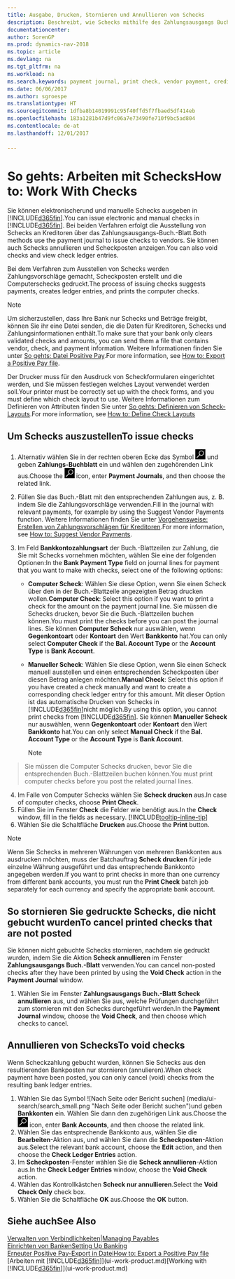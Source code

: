 ```yaml
---
title: Ausgabe, Drucken, Stornieren und Annullieren von Schecks
description: Beschreibt, wie Schecks mithilfe des Zahlungsausgangs Buch.-Blattes, ausgegeben, gedruckt oder annulliert werden oder wie Check-Sachposten in Dynamics NAV angezeigt werden.
documentationcenter: 
author: SorenGP
ms.prod: dynamics-nav-2018
ms.topic: article
ms.devlang: na
ms.tgt_pltfrm: na
ms.workload: na
ms.search.keywords: payment journal, print check, vendor payment, creditor, debt, balance due, AP
ms.date: 06/06/2017
ms.author: sgroespe
ms.translationtype: HT
ms.sourcegitcommit: 1dfba8b14019991c95f40ffd5f7fbaed5df414eb
ms.openlocfilehash: 183a1281b47d9fc06a7e73490fe710f9bc5ad804
ms.contentlocale: de-at
ms.lasthandoff: 12/01/2017

---
```

# <a name="how-to-work-with-checks"></a><span data-ttu-id="b2876-103">So gehts: Arbeiten mit Schecks</span><span class="sxs-lookup"><span data-stu-id="b2876-103">How to: Work With Checks</span></span>
<span data-ttu-id="b2876-104">Sie können elektronischerund und manuelle Schecks ausgeben in [!INCLUDE[d365fin](includes/d365fin_md.md)].</span><span class="sxs-lookup"><span data-stu-id="b2876-104">You can issue electronic and manual checks in [!INCLUDE[d365fin](includes/d365fin_md.md)].</span></span> <span data-ttu-id="b2876-105">Bei beiden Verfahren erfolgt die Ausstellung von Schecks an Kreditoren über das Zahlungsausgangs-Buch.-Blatt.</span><span class="sxs-lookup"><span data-stu-id="b2876-105">Both methods use the payment journal to issue checks to vendors.</span></span> <span data-ttu-id="b2876-106">Sie können auch Schecks annullieren und Scheckposten anzeigen.</span><span class="sxs-lookup"><span data-stu-id="b2876-106">You can also void checks and view check ledger entries.</span></span>

<span data-ttu-id="b2876-107">Bei dem Verfahren zum Ausstellen von Schecks werden Zahlungsvorschläge gemacht, Scheckposten erstellt und die Computerschecks gedruckt.</span><span class="sxs-lookup"><span data-stu-id="b2876-107">The process of issuing checks suggests payments, creates ledger entries, and prints the computer checks.</span></span>

> [!NOTE]  
>   <span data-ttu-id="b2876-108">Um sicherzustellen, dass Ihre Bank nur Schecks und Beträge freigibt, können Sie ihr eine Datei senden, die die Daten für Kreditoren, Schecks und Zahlungsinformationen enthält.</span><span class="sxs-lookup"><span data-stu-id="b2876-108">To make sure that your bank only clears validated checks and amounts, you can send them a file that contains vendor, check, and payment information.</span></span> <span data-ttu-id="b2876-109">Weitere Informationen finden Sie unter [So gehts: Datei Positive Pay](finance-how-positive-pay.md).</span><span class="sxs-lookup"><span data-stu-id="b2876-109">For more information, see [How to: Export a Positive Pay file](finance-how-positive-pay.md).</span></span>

<span data-ttu-id="b2876-110">Der Drucker muss für den Ausdruck von Scheckformularen eingerichtet werden, und Sie müssen festlegen welches Layout verwendet werden soll.</span><span class="sxs-lookup"><span data-stu-id="b2876-110">Your printer must be correctly set up with the check forms, and you must define which check layout to use.</span></span> <span data-ttu-id="b2876-111">Weitere Informationen zum Definieren von Attributen finden Sie unter [So gehts: Definieren von Scheck-Layouts](finance-how-define-check-layouts.md).</span><span class="sxs-lookup"><span data-stu-id="b2876-111">For more information, see [How to: Define Check Layouts](finance-how-define-check-layouts.md)</span></span>

## <a name="to-issue-checks"></a><span data-ttu-id="b2876-112">Um Schecks auszustellen</span><span class="sxs-lookup"><span data-stu-id="b2876-112">To issue checks</span></span>
1. <span data-ttu-id="b2876-113">Alternativ wählen Sie in der rechten oberen Ecke das Symbol ![Nach Seite oder Bericht suchen](media/ui-search/search_small.png "Nach Seite oder Bericht suchen") und geben **Zahlungs-Buchblatt** ein und wählen den zugehörenden Link aus.</span><span class="sxs-lookup"><span data-stu-id="b2876-113">Choose the ![Search for Page or Report](media/ui-search/search_small.png "Search for Page or Report icon") icon, enter **Payment Journals**, and then choose the related link.</span></span>
2. <span data-ttu-id="b2876-114">Füllen Sie das Buch.-Blatt mit den entsprechenden Zahlungen aus, z. B. indem Sie die Zahlungsvorschläge verwenden.</span><span class="sxs-lookup"><span data-stu-id="b2876-114">Fill in the journal with relevant payments, for example by using the Suggest Vendor Payments function.</span></span> <span data-ttu-id="b2876-115">Weitere Informationen finden Sie unter [Vorgehensweise: Erstellen von Zahlungsvorschlägen für Kreditoren](payables-how-suggest-vendor-payments.md).</span><span class="sxs-lookup"><span data-stu-id="b2876-115">For more information, see [How to: Suggest Vendor Payments](payables-how-suggest-vendor-payments.md).</span></span>
3. <span data-ttu-id="b2876-116">Im Feld **Bankkontozahlungsart** der Buch.-Blattzeilen zur Zahlung, die Sie mit Schecks vornehmen möchten, wählen Sie eine der folgenden Optionen:</span><span class="sxs-lookup"><span data-stu-id="b2876-116">In the **Bank Payment Type** field on journal lines for payment that you want to make with checks, select one of the following options:</span></span>

   * <span data-ttu-id="b2876-117">**Computer Scheck**: Wählen Sie diese Option, wenn Sie einen Scheck über den in der Buch.-Blattzeile angezeigten Betrag drucken wollen.</span><span class="sxs-lookup"><span data-stu-id="b2876-117">**Computer Check**: Select this option if you want to print a check for the amount on the payment journal line.</span></span> <span data-ttu-id="b2876-118">Sie müssen die Schecks drucken, bevor Sie die Buch.-Blattzeilen buchen können.</span><span class="sxs-lookup"><span data-stu-id="b2876-118">You must print the checks before you can post the journal lines.</span></span> <span data-ttu-id="b2876-119">Sie können **Computer Scheck** nur auswählen, wenn **Gegenkontoart** oder **Kontoart** den Wert **Bankkonto** hat.</span><span class="sxs-lookup"><span data-stu-id="b2876-119">You can only select **Computer Check** if the **Bal. Account Type** or the **Account Type** is **Bank Account**.</span></span>
   * <span data-ttu-id="b2876-120">**Manueller Scheck**: Wählen Sie diese Option, wenn Sie einen Scheck manuell ausstellen und einen entsprechenden Scheckposten über diesen Betrag anlegen möchten.</span><span class="sxs-lookup"><span data-stu-id="b2876-120">**Manual Check**: Select this option if you have created a check manually and want to create a corresponding check ledger entry for this amount.</span></span> <span data-ttu-id="b2876-121">Mit dieser Option ist das automatische Drucken von Schecks in [!INCLUDE[d365fin](includes/d365fin_md.md)]nicht möglich.</span><span class="sxs-lookup"><span data-stu-id="b2876-121">By using this option, you cannot print checks from [!INCLUDE[d365fin](includes/d365fin_md.md)].</span></span> <span data-ttu-id="b2876-122">Sie können **Manueller Scheck** nur auswählen, wenn **Gegenkontoart** oder **Kontoart** den Wert **Bankkonto** hat.</span><span class="sxs-lookup"><span data-stu-id="b2876-122">You can only select **Manual Check** if the **Bal. Account Type** or the **Account Type** is **Bank Account**.</span></span>

     > [!NOTE]  
>   <span data-ttu-id="b2876-123">Sie müssen die Computer Schecks drucken, bevor Sie die entsprechenden Buch.-Blattzeilen buchen können.</span><span class="sxs-lookup"><span data-stu-id="b2876-123">You must print computer checks before you post the related journal lines.</span></span>
4. <span data-ttu-id="b2876-124">Im Falle von Computer Schecks wählen Sie **Scheck drucken** aus.</span><span class="sxs-lookup"><span data-stu-id="b2876-124">In case of computer checks, choose **Print Check**.</span></span>
5. <span data-ttu-id="b2876-125">Füllen Sie im Fenster **Check** die Felder wie benötigt aus.</span><span class="sxs-lookup"><span data-stu-id="b2876-125">In the **Check** window, fill in the fields as necessary.</span></span> [!INCLUDE[tooltip-inline-tip](includes/tooltip-inline-tip_md.md)]
6. <span data-ttu-id="b2876-126">Wählen Sie die Schaltfläche **Drucken** aus.</span><span class="sxs-lookup"><span data-stu-id="b2876-126">Choose the **Print** button.</span></span>

> [!NOTE]  
>   <span data-ttu-id="b2876-127">Wenn Sie Schecks in mehreren Währungen von mehreren Bankkonten aus ausdrucken möchten, muss der Batchauftrag **Scheck drucken** für jede einzelne Währung ausgeführt und das entsprechende Bankkonto angegeben werden.</span><span class="sxs-lookup"><span data-stu-id="b2876-127">If you want to print checks in more than one currency from different bank accounts, you must run the **Print Check** batch job separately for each currency and specify the appropriate bank account.</span></span>

## <a name="to-cancel-printed-checks-that-are-not-posted"></a><span data-ttu-id="b2876-128">So stornieren Sie gedruckte Schecks, die nicht gebucht wurden</span><span class="sxs-lookup"><span data-stu-id="b2876-128">To cancel printed checks that are not posted</span></span>
<span data-ttu-id="b2876-129">Sie können nicht gebuchte Schecks stornieren, nachdem sie gedruckt wurden, indem Sie die Aktion **Scheck annullieren** im Fenster **Zahlungsausgangs Buch.-Blatt** verwenden.</span><span class="sxs-lookup"><span data-stu-id="b2876-129">You can cancel non-posted checks after they have been printed by using the **Void Check** action in the **Payment Journal** window.</span></span>

1. <span data-ttu-id="b2876-130">Wählen Sie im Fenster **Zahlungsausgangs Buch.-Blatt** **Scheck annullieren** aus, und wählen Sie aus, welche Prüfungen durchgeführt zum stornieren mit den Schecks durchgeführt werden.</span><span class="sxs-lookup"><span data-stu-id="b2876-130">In the **Payment Journal** window, choose the **Void Check**, and then choose which checks to cancel.</span></span>

## <a name="to-void-checks"></a><span data-ttu-id="b2876-131">Annullieren von Schecks</span><span class="sxs-lookup"><span data-stu-id="b2876-131">To void checks</span></span>
<span data-ttu-id="b2876-132">Wenn Scheckzahlung gebucht wurden, können Sie Schecks aus den resultierenden Bankposten nur stornieren (annulieren).</span><span class="sxs-lookup"><span data-stu-id="b2876-132">When check payment have been posted, you can only cancel (void) checks from the resulting bank ledger entries.</span></span>

1. <span data-ttu-id="b2876-133">Wählen Sie das Symbol ![Nach Seite oder Bericht suchen] (media/ui-search/search_small.png "Nach Seite oder Bericht suchen")und geben **Bankkonten** ein. Wählen Sie dann den zugehörigen Link aus.</span><span class="sxs-lookup"><span data-stu-id="b2876-133">Choose the ![Search for Page or Report](media/ui-search/search_small.png "Search for Page or Report icon") icon, enter **Bank Accounts**, and then choose the related link.</span></span>
2. <span data-ttu-id="b2876-134">Wählen Sie das entsprechende Bankkonto aus, wählen Sie die **Bearbeiten**-Aktion aus, und wählen Sie dann die **Scheckposten**-Aktion aus.</span><span class="sxs-lookup"><span data-stu-id="b2876-134">Select the relevant bank account, choose the **Edit** action, and then choose the **Check Ledger Entries** action.</span></span>
3. <span data-ttu-id="b2876-135">Im **Scheckposten**-Fenster wählen Sie die **Scheck annullieren**-Aktion aus.</span><span class="sxs-lookup"><span data-stu-id="b2876-135">In the **Check Ledger Entries** window, choose the **Void Check** action.</span></span>
4. <span data-ttu-id="b2876-136">Wählen das Kontrollkästchen **Scheck nur annullieren**.</span><span class="sxs-lookup"><span data-stu-id="b2876-136">Select the **Void Check Only** check box.</span></span>
5. <span data-ttu-id="b2876-137">Wählen Sie die Schaltfläche **OK** aus.</span><span class="sxs-lookup"><span data-stu-id="b2876-137">Choose the **OK** button.</span></span>

## <a name="see-also"></a><span data-ttu-id="b2876-138">Siehe auch</span><span class="sxs-lookup"><span data-stu-id="b2876-138">See Also</span></span>
[<span data-ttu-id="b2876-139">Verwalten von Verbindlichkeiten|</span><span class="sxs-lookup"><span data-stu-id="b2876-139">Managing Payables</span></span>](payables-manage-payables.md)  
[<span data-ttu-id="b2876-140">Einrichten von Banken</span><span class="sxs-lookup"><span data-stu-id="b2876-140">Setting Up Banking</span></span>](bank-setup-banking.md)  
[<span data-ttu-id="b2876-141">Erneuter Positive Pay-Export in Datei</span><span class="sxs-lookup"><span data-stu-id="b2876-141">How to: Export a Positive Pay file</span></span>](finance-how-positive-pay.md)  
<span data-ttu-id="b2876-142">[Arbeiten mit [!INCLUDE[d365fin](includes/d365fin_md.md)]](ui-work-product.md)</span><span class="sxs-lookup"><span data-stu-id="b2876-142">[Working with [!INCLUDE[d365fin](includes/d365fin_md.md)]](ui-work-product.md)</span></span>  


